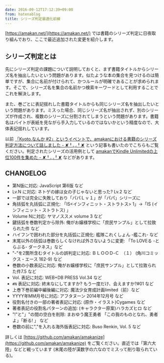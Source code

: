 ```yaml
---
date: 2016-09-12T17:12:39+09:00
from: hatenablog
title: シリーズ判定最適化前線
---
```

[https://amakan.net/](https://amakan.net/) では書籍のシリーズ判定に日夜取り組んでおり、ここで最近追加された変更を紹介します。

## シリーズ判定とは

先にシリーズ判定の課題について説明しておくと、まず書籍タイトルからシリーズ名を抽出したいという問題があります。似たような本の集合を見つけるのは簡単ですが、集合に名前が付けられて、かつルールが明確であることが求められます。そこで、シリーズ名を集合の名前かつ検索キーワードとして利用することでこれを解決します。

また、巻ごとに表記揺れした書籍タイトルからも同じシリーズ名を抽出したいという問題があります。ミスった場合、同じシリーズ名が抽出されず、別のシリーズが作成され、複数のシリーズに分割されてしまうという問題があります。書籍名はバイトが表紙を見ながら手入力しているのではないかという精度なので、大体表記揺れしています。

以前 [「Kyoto.なんか #2」というイベントで、amakanにおける書籍のシリーズ判定方法について話しました - ✘╹◡╹✘](http://r7kamura.hatenablog.com/entry/2016/08/21/231405) という記事も書いたのでこちらもご覧ください。判定されたシリーズの活用例として [amakanでKindle Unlimitedの上位100件を集めた - ✘╹◡╹✘](http://r7kamura.hatenablog.com/entry/2016/08/06/184648) などがあります。

## CHANGELOG

- 第N版に対応: JavaScript 第6版 など
- Lv.N に対応: ネトゲの嫁は女の子じゃないと思った? Lv.2 など
- 一部では完全に失敗しており「パパＬｖ１」が「パパ」シリーズに
- 角括弧を丸括弧に正規化: 「IS\<インフィニット・ストラトス\> 1」→「IS (インフィニット・ストラトス) 」
- Volume Nに対応: ヤマノススメ volume 3 など
- 鍵括弧を巻数判定から除外: 俺がお嬢様学校に「庶民サンプル」として拉致られた件 など
- ハイフンで囲われた部分を丸括弧に正規化: 艦隊これくしょん -艦これ- など
- 末尾以外の括弧は巻数らしくなければ外さないように変更: 「To LOVEる -とらぶる- ダークネス」など
- "-"を2箇所含むタイトルの誤判定に対応: ＢＬＯＯＤ‐Ｃ　（１） (角川コミックス・エース 162-9) など
- 巻数の小数表記に対応: 俺がお嬢様学校に「庶民サンプル」として拉致られた件7.5 など
- Vol. 表記に対応: WEB+DB PRESS Vol.34 など
- `#N` 表記に対応: 終末なにしてますか? もう一度だけ、会えますか?#01 など
- 上巻下巻前編中編後編に対応: 魔法少女育成計画limited（前）など
- YYYY年MM月号に対応: アフタヌーン 2014年12月号 など
- 役割名付きの一部の著者表記に対応: (原作・イラスト)Cygames など
- 著者表記の役割名パターンの追加: (キャラクター原案)ハラカズヒロ など
- "!"と"」"の間の空白を削除: まおゆう魔王勇者 「この我のものとなれ、勇者よ」「断る! 」 など
- 巻数の前に","を入れる海外版表記に対応: Buso Renkin, Vol. 5 など

詳しくは [https://github.com/amakan/amakanize](https://github.com/amakan/amakanize) をご覧ください。直近では「第六大陸」などと戦っています (末尾の陸が漢数字の六なのでミスって削り取られている)。

